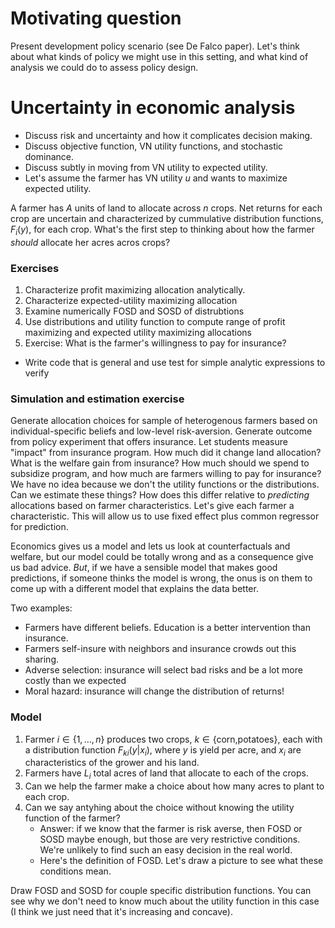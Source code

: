 # Motivating question

Present development policy scenario (see De Falco paper). Let's think about what kinds of policy we might use in this setting, and what kind of analysis we could do to assess policy design.

# Uncertainty in economic analysis

- Discuss risk and uncertainty and how it complicates decision making.
- Discuss objective function, VN utility functions, and stochastic dominance.
- Discuss subtly in moving from VN utility to expected utility.
- Let's assume the farmer has VN utility $u$ and wants to maximize expected
  utility.

A farmer has $A$ units of land to allocate across $n$ crops. Net returns for each crop are uncertain and characterized by cummulative distribution functions, $F_i(y)$, for each crop. What's the first step to thinking about how the farmer *should* allocate her acres acros crops?

### Exercises

1. Characterize profit maximizing allocation analytically.
1. Characterize expected-utility maximizing allocation
1. Examine numerically FOSD and SOSD of distrubtions
1. Use distributions and utility function to compute range of profit maximizing
   and expected utility maximizing allocations
1. Exercise: What is the farmer's willingness to pay for insurance?

- Write code that is general and use test for simple analytic expressions to verify

### Simulation and estimation exercise

Generate allocation choices for sample of heterogenous farmers based on individual-specific beliefs and low-level risk-aversion. Generate outcome from policy experiment that offers insurance. Let students measure "impact" from insurance program. How much did it change land allocation? What is the welfare gain from insurance? How much should we spend to subsidize program, and how much are farmers willing to pay for insurance? We have no idea because we don't the utility functions or the distributions. Can we estimate these things? How does this differ relative to *predicting* allocations based on farmer characteristics. Let's give each farmer a characteristic. This will allow us to use fixed effect plus common regressor for prediction.

Economics gives us a model and lets us look at counterfactuals and welfare, but our model could be totally wrong and as a consequence give us bad advice. *But*, if we have a sensible model that makes good predictions, if someone thinks the model is wrong, the onus is on them to come up with a different model that explains the data better.

Two examples:

- Farmers have different beliefs. Education is a better intervention than
  insurance.
- Farmers self-insure with neighbors and insurance crowds out this sharing.
- Adverse selection: insurance will select bad risks and be a lot more costly
  than we expected
- Moral hazard: insurance will change the distribution of returns!

### Model

1. Farmer $i\in\{1,\ldots,n\}$ produces two crops, $k\in\{\text{corn,potatoes}\}$, each with a distribution function $F_{ki}(y|x_i)$, where $y$ is yield per acre, and $x_i$ are characteristics of the grower and his land.
2. Farmers have $L_i$ total acres of land that allocate to each of the crops.
3. Can we help the farmer make a choice about how many acres to plant to each crop.
4. Can we say antyhing about the choice without knowing the utility function of the farmer?
    - Answer: if we know that the farmer is risk averse, then FOSD or SOSD maybe enough, but those are very restrictive conditions. We're unlikely to find such an easy decision in the real world.
    - Here's the definition of FOSD. Let's draw a picture to see what these conditions mean. 
    
Draw FOSD and SOSD for couple specific distribution functions. You can see why
we don't need to know much about the utility function in this case (I think we
just need that it's increasing and concave).